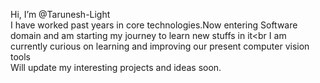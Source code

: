    Hi, I’m @Tarunesh-Light <br>
   I have worked past years in core      technologies.Now entering Software    domain and am starting my journey to learn new stuffs in it<br
   I am currently curious on learning and improving our present computer vision tools <br>
   Will update my interesting projects and ideas soon.
<!---
Tarunesh-Light/Tarunesh-Light is a ✨ special ✨ repository because its `README.md` (this file) appears on your GitHub profile.
You can click the Preview link to take a look at your changes.
--->
